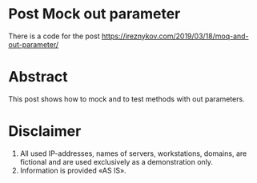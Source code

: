 # Post Mock out parameter
There is a code for the post https://ireznykov.com/2019/03/18/moq-and-out-parameter/

# Abstract
This post shows how to mock and to test methods with out parameters.

# Disclaimer
1. All used IP-addresses, names of servers, workstations, domains, are fictional and are used exclusively as a demonstration only.
2. Information is provided «AS IS».